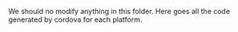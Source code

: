 We should no modify anything in this folder.
Here goes all the code generated by cordova for each platform.